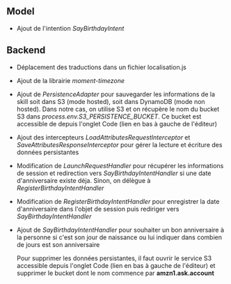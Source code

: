 ## Model

- Ajout de l'intention _SayBirthdayIntent_

## Backend

- Déplacement des traductions dans un fichier localisation.js
- Ajout de la librairie _moment-timezone_
- Ajout de _PersistenceAdapter_ pour sauvegarder les informations de la skill soit dans S3 (mode hosted), soit dans DynamoDB (mode non hosted). Dans notre cas, on utilise S3 et on récupère le nom du bucket S3 dans _process.env.S3_PERSISTENCE_BUCKET_. Ce bucket est accessible de depuis l'onglet Code (lien en bas à gauche de l'éditeur)
- Ajout des intercepteurs _LoadAttributesRequestInterceptor_ et _SaveAttributesResponseInterceptor_ pour gérer la lecture et écriture des données persistantes
- Modification de _LaunchRequestHandler_ pour récupérer les informations de session et redirection vers _SayBirthdayIntentHandler_ si une date d'anniversaire existe déja. Sinon, on délègue à _RegisterBirthdayIntentHandler_
- Modification de _RegisterBirthdayIntentHandler_ pour enregistrer la date d'anniversaire dans l'objet de session puis rediriger vers _SayBirthdayIntentHandler_
- Ajout de _SayBirthdayIntentHandler_ pour souhaiter un bon anniversaire à la personne si c'est son jour de naissance ou lui indiquer dans combien de jours est son anniversaire

  Pour supprimer les données persistantes, il faut ouvrir le service S3 accessible depuis l'onglet Code (lien en bas à gauche de l'éditeur) et supprimer le bucket dont le nom commence par **amzn1.ask.account**

